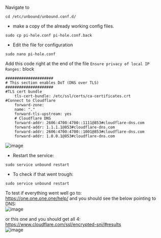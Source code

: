 Navigate to 
```
cd /etc/unbound/unbound.conf.d/
```
- make a copy of the already working config files.
```
sudo cp pi-hole.conf pi-hole.conf.back
```
- Edit the file for configuration
```
sudo nano pi-hole.conf
```
Add this code right at the end of the file `Ensure privacy of local IP Ranges:` block
```
#####################
# This section enables DoT (DNS over TLS)
#####################
#TLS cert bundle
    tls-cert-bundle: /etc/ssl/certs/ca-certificates.crt
#Connect to Cloudflare
    forward-zone:
    name: "."
    forward-tls-upstream: yes
    # Cloudflare DNS
    forward-addr: 2606:4700:4700::1111@853#cloudflare-dns.com
    forward-addr: 1.1.1.1@853#cloudflare-dns.com
    forward-addr: 2606:4700:4700::1001@853#cloudflare-dns.com
    forward-addr: 1.0.0.1@853#cloudflare-dns.com
```
![image](https://github.com/user-attachments/assets/b481499e-c7ed-4436-af49-fedcf5a6d14a) <br/>


- Restart the service:
```
sudo service unbound restart
```

- To check if that went trough:
```
sudo service unbound restart
```

To test if everything went well go to: <br/>
https://one.one.one.one/help/ and you should see the below pointing to DNS: <br/>
![image](https://github.com/user-attachments/assets/b6caf435-ad0d-4720-8165-16bec366d21a) <br/>

or this one and you should get all 4:  <br/>
https://www.cloudflare.com/ssl/encrypted-sni/#results <br/>
![image](https://github.com/user-attachments/assets/05c579ad-ad26-44d4-ab21-466ae9d44a36) <br/>

